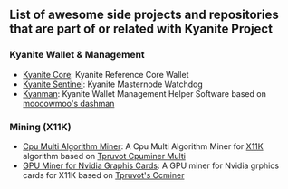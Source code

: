 ## List of awesome side projects and repositories that are part of or related with Kyanite Project

### Kyanite Wallet & Management
- [Kyanite Core](https://github.com/sapphire-pt/KYAN): Kyanite Reference Core Wallet
- [Kyanite Sentinel](https://github.com/bedri/kyan-sentinel): Kyanite Masternode Watchdog
- [Kyanman](https://github.com/bedri/kyanman): Kyanite Wallet Management Helper Software based on [moocowmoo's dashman](https://github.com/moocowmoo/dashman)

### Mining (X11K)
- [Cpu Multi Algorithm Miner](https://github.com/bedri/cpuminer-multi): A Cpu Multi Algorithm Miner for [X11K](https://github.com/bedri/X11K-Algorithm) algorithm based on [Tpruvot Cpuminer Multi](https://github.com/tpruvot/cpuminer-multi)
- [GPU Miner for Nvidia Graphis Cards](https://github.com/bedri/tpruvot-ccminer): A GPU miner for Nvidia grphics cards for X11K based on [Tpruvot's Ccminer](https://github.com/tpruvot/ccminer)